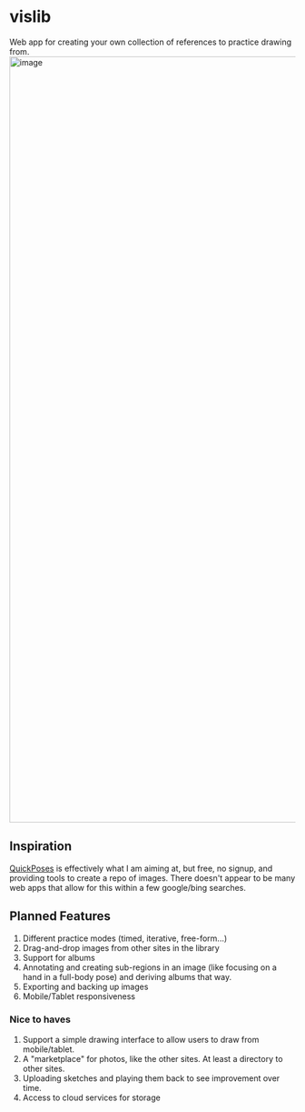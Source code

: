 # vislib
Web app for creating your own collection of references to practice drawing from.
<img width="1347" alt="image" src="https://github.com/MiguelAGuerrero/vislib/assets/24864393/fab20003-8b67-4502-a258-f10b41fac237">

## Inspiration

[QuickPoses](https://quickposes.com/) is effectively what I am aiming at, but free, no signup, and providing tools to create a repo of images. There doesn't appear to be many web apps that allow for this within a few google/bing searches.

## Planned Features

1. Different practice modes (timed, iterative, free-form...)
3. Drag-and-drop images from other sites in the library
4. Support for albums
5. Annotating and creating sub-regions in an image (like focusing on a hand in a full-body pose) and deriving albums that way.
6. Exporting and backing up images
7. Mobile/Tablet responsiveness

### Nice to haves
1. Support a simple drawing interface to allow users to draw from mobile/tablet.
2. A "marketplace" for photos, like the other sites. At least a directory to other sites.
3. Uploading sketches and playing them back to see improvement over time.
4. Access to cloud services for storage

